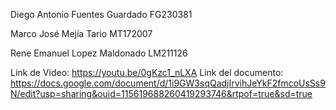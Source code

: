 
Diego Antonio Fuentes Guardado   FG230381


Marco José Mejía Tario           MT172007


Rene Emanuel Lopez Maldonado     LM211126


Link de Video:      https://youtu.be/0gKzc1_nLXA
Link del documento: https://docs.google.com/document/d/1i9GW3sqQadjIrvihJeYkF2fmcoUsSs9N/edit?usp=sharing&ouid=115619688260419293746&rtpof=true&sd=true
